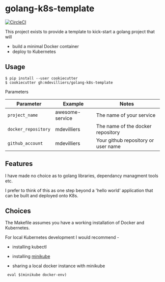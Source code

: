# golang-k8s-template

[![CircleCI](https://circleci.com/gh/mdevilliers/golang-k8s-template.svg?style=svg)](https://circleci.com/gh/mdevilliers/golang-k8s-template)

This project exists to provide a template to kick-start a golang project that will 

- build a minimal Docker container
- deploy to Kubernetes


## Usage

```
$ pip install --user cookiecutter
$ cookiecutter gh:mdevilliers/golang-k8s-template
```

Parameters

Parameter              | Example          | Notes
-----------------------|------------------|-----------------------------------
`project_name`         | awesome-service  | The name of your service
`docker_repository`    | mdevilliers      | The name of the docker repository
`github_account`       | mdevilliers      | Your github repository or user name


## Features

I have made no choice as to golang libraries, dependancy managment tools etc. 

I prefer to think of this as one step beyond a 'hello world' application that can be built and deployed onto K8s.

## Choices

The Makefile assumes you have a working installation of Docker and Kubernetes.

For local Kubernetes development I would recommend -

- installing kubectl
- installing [minikube](https://github.com/kubernetes/minikube)

- sharing a local docker instance with minikube

```
 eval $(minikube docker-env)
```

